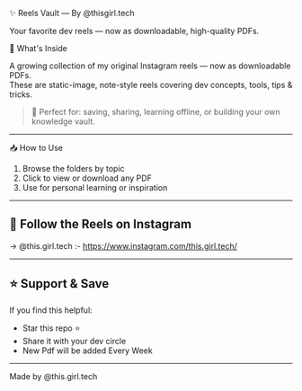 ✨ Reels Vault — By @thisgirl.tech

Your favorite dev reels — now as downloadable, high-quality PDFs.  

📂 What's Inside

A growing collection of my original Instagram reels — now as downloadable PDFs.  
These are static-image, note-style reels covering dev concepts, tools, tips & tricks.

> 📌 Perfect for: saving, sharing, learning offline, or building your own knowledge vault.

---

📥 How to Use

1. Browse the folders by topic  
2. Click to view or download any PDF  
3. Use for personal learning or inspiration  

---

## 📸 Follow the Reels on Instagram
  
→ @this.girl.tech :- https://www.instagram.com/this.girl.tech/

---

## ⭐ Support & Save

If you find this helpful:
- Star this repo ⭐  
- Share it with your dev circle
- New Pdf will be added Every Week 
---

Made by @this.girl.tech
